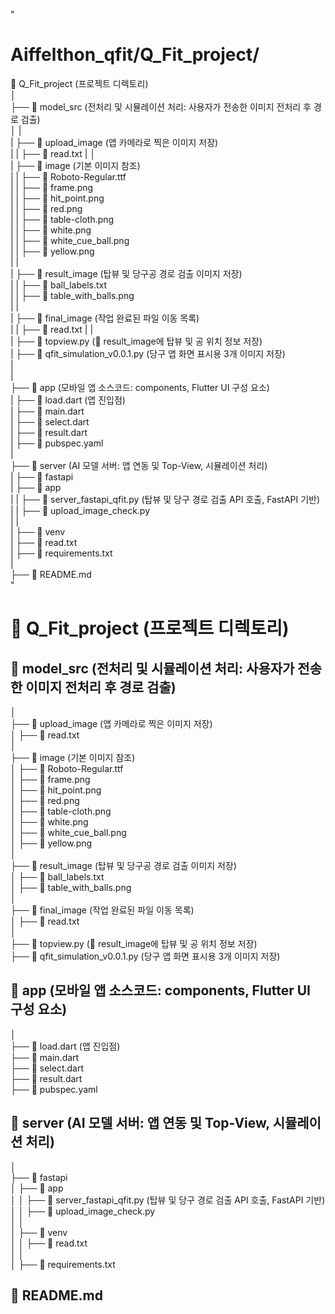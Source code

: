 "
# Aiffelthon_qfit/Q_Fit_project/

📂 Q_Fit_project (프로젝트 디렉토리)   
│             
├── 📂 model_src  (전처리 및 시뮬레이션 처리: 사용자가 전송한 이미지 전처리 후 경로 검출)   
│      |   
|      ├── 📂 upload_image  (앱 카메라로 찍은 이미지 저장)   
|      |       ├── 📄 read.txt
|      │   
|      ├── 📂 image  (기본 이미지 참조)    
|      |      ├── 📄 Roboto-Regular.ttf   
|      |      ├── 📄 frame.png   
|      |      ├── 📄 hit_point.png   
|      |      ├── 📄 red.png   
|      |      ├── 📄 table-cloth.png   
|      |      ├── 📄 white.png   
|      |      ├── 📄 white_cue_ball.png   
|      |      ├── 📄 yellow.png   
|      |     
|      ├── 📂 result_image  (탑뷰 및 당구공 경로 검출 이미지 저장)     
|      |      ├── 📄 ball_labels.txt     
|      |      ├── 📄 table_with_balls.png     
|      |   
|      ├── 📂 final_image  (작업 완료된 파일 이동 목록)     
|      |       ├── 📄 read.txt
|      |          
|      ├── 📄 topview.py  (📂 result_image에 탑뷰 및 공 위치 정보 저장)     
|      ├── 📄 qfit_simulation_v0.0.1.py  (당구 앱 화면 표시용 3개 이미지 저장)     
|      
|      
├── 📂 app  (모바일 앱 소스코드: components, Flutter UI 구성 요소)     
|      ├── 📄 load.dart  (앱 진입점)    
|      ├── 📄 main.dart   
|      ├── 📄 select.dart   
|      ├── 📄 result.dart   
|      ├── 📄 pubspec.yaml   
|      
├── 📂 server  (AI 모델 서버: 앱 연동 및 Top-View, 시뮬레이션 처리)   
|       ├── 📂 fastapi   
|              ├── 📂 app   
|              |      ├── 📄 server_fastapi_qfit.py (탑뷰 및 당구 경로 검출 API 호출, FastAPI 기반)   
|              |      ├── 📄 upload_image_check.py   
|              |        
|              ├── 📂 venv  
|                     ├── 📄 read.txt   
|              ├── 📄 requirements.txt     
|            
├── 📄 README.md             
"

# 📂 Q_Fit_project (프로젝트 디렉토리)  

## 📂 model_src  (전처리 및 시뮬레이션 처리: 사용자가 전송한 이미지 전처리 후 경로 검출)  
│  
├── 📂 upload_image  (앱 카메라로 찍은 이미지 저장)  
│   ├── 📄 read.txt  
│  
├── 📂 image  (기본 이미지 참조)  
│   ├── 📄 Roboto-Regular.ttf  
│   ├── 📄 frame.png  
│   ├── 📄 hit_point.png  
│   ├── 📄 red.png  
│   ├── 📄 table-cloth.png  
│   ├── 📄 white.png  
│   ├── 📄 white_cue_ball.png  
│   ├── 📄 yellow.png  
│  
├── 📂 result_image  (탑뷰 및 당구공 경로 검출 이미지 저장)  
│   ├── 📄 ball_labels.txt  
│   ├── 📄 table_with_balls.png  
│  
├── 📂 final_image  (작업 완료된 파일 이동 목록)  
│   ├── 📄 read.txt  
│  
├── 📄 topview.py  (📂 result_image에 탑뷰 및 공 위치 정보 저장)  
├── 📄 qfit_simulation_v0.0.1.py  (당구 앱 화면 표시용 3개 이미지 저장)  

## 📂 app  (모바일 앱 소스코드: components, Flutter UI 구성 요소)  
│  
├── 📄 load.dart  (앱 진입점)  
├── 📄 main.dart  
├── 📄 select.dart  
├── 📄 result.dart  
├── 📄 pubspec.yaml  

## 📂 server  (AI 모델 서버: 앱 연동 및 Top-View, 시뮬레이션 처리)  
│  
├── 📂 fastapi  
│   ├── 📂 app  
│   │   ├── 📄 server_fastapi_qfit.py  (탑뷰 및 당구 경로 검출 API 호출, FastAPI 기반)  
│   │   ├── 📄 upload_image_check.py  
│   │  
│   ├── 📂 venv  
│   │   ├── 📄 read.txt  
│   │  
│   ├── 📄 requirements.txt  

## 📄 README.md  

          
